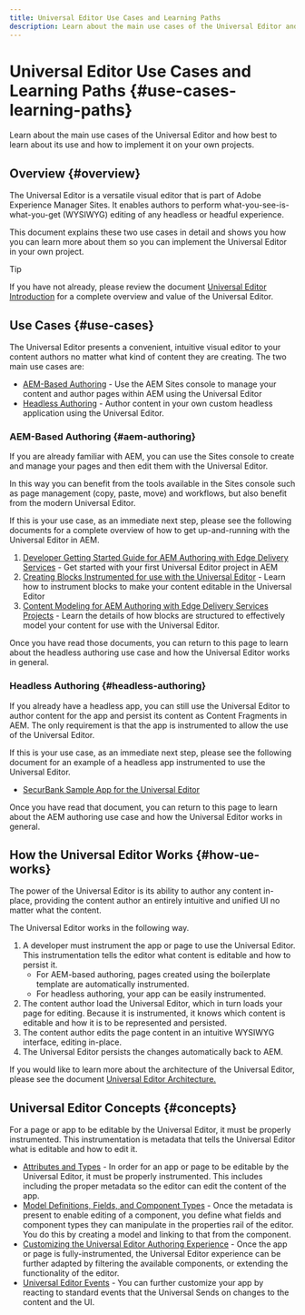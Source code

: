 ```yaml
---
title: Universal Editor Use Cases and Learning Paths
description: Learn about the main use cases of the Universal Editor and how best to learn about its use and how to implement it on your own projects.
---
```


# Universal Editor Use Cases and Learning Paths {#use-cases-learning-paths}

Learn about the main use cases of the Universal Editor and how best to learn about its use and how to implement it on your own projects.

## Overview {#overview}

The Universal Editor is a versatile visual editor that is part of Adobe Experience Manager Sites. It enables authors to perform what-you-see-is-what-you-get (WYSIWYG) editing of any headless or headful experience.

This document explains these two use cases in detail and shows you how you can learn more about them so you can implement the Universal Editor in your own project.

>[!TIP]
>
>If you have not already, please review the document [Universal Editor Introduction](/help/implementing/universal-editor/introduction.md) for a complete overview and value of the Universal Editor.

## Use Cases {#use-cases}

The Universal Editor presents a convenient, intuitive visual editor to your content authors no matter what kind of content they are creating. The two main use cases are:

* [AEM-Based Authoring](#aem-authoring) - Use the AEM Sites console to manage your content and author pages within AEM using the Universal Editor
* [Headless Authoring](#headless-authoring) - Author content in your own custom headless application using the Universal Editor.

### AEM-Based Authoring {#aem-authoring}

If you are already familiar with AEM, you can use the Sites console to create and manage your pages and then edit them with the Universal Editor.

In this way you can benefit from the tools available in the Sites console such as page management (copy, paste, move) and workflows, but also benefit from the modern Universal Editor.

If this is your use case, as an immediate next step, please see the following documents for a complete overview of how to get up-and-running with the Universal Editor in AEM.

1. [Developer Getting Started Guide for AEM Authoring with Edge Delivery Services](/help/edge/aem-authoring/edge-dev-getting-started.md) - Get started with your first Universal Editor project in AEM
1. [Creating Blocks Instrumented for use with the Universal Editor](/help/edge/aem-authoring/create-block.md) - Learn how to instrument blocks to make your content editable in the Universal Editor
1. [Content Modeling for AEM Authoring with Edge Delivery Services Projects](/help/edge/aem-authoring/content-modeling.md) - Learn the details of how blocks are structured to effectively model your content for use with the Universal Editor.

Once you have read those documents, you can return to this page to learn about the headless authoring use case and how the Universal Editor works in general.

### Headless Authoring {#headless-authoring}

If you already have a headless app, you can still use the Universal Editor to author content for the app and persist its content as Content Fragments in AEM. The only requirement is that the app is instrumented to allow the use of the Universal Editor.

If this is your use case, as an immediate next step, please see the following document for an example of a headless app instrumented to use the Universal Editor.

* [SecurBank Sample App for the Universal Editor](/help/implementing/universal-editor/securbank.md)

Once you have read that document, you can return to this page to learn about the AEM authoring use case and how the Universal Editor works in general.

## How the Universal Editor Works {#how-ue-works}

The power of the Universal Editor is its ability to author any content in-place, providing the content author an entirely intuitive and unified UI no matter what the content.

The Universal Editor works in the following way.

1. A developer must instrument the app or page to use the Universal Editor. This instrumentation tells the editor what content is editable and how to persist it.
   * For AEM-based authoring, pages created using the boilerplate template are automatically instrumented.
   * For headless authoring, your app can be easily instrumented.
1. The content author load the Universal Editor, which in turn loads your page for editing. Because it is instrumented, it knows which content is editable and how it is to be represented and persisted.
1. The content author edits the page content in an intuitive WYSIWYG interface, editing in-place.
1. The Universal Editor persists the changes automatically back to AEM.

If you would like to learn more about the architecture of the Universal Editor, please see the document [Universal Editor Architecture.](/help/implementing/universal-editor/architecture.md)

## Universal Editor Concepts {#concepts}

For a page or app to be editable by the Universal Editor, it must be properly instrumented. This instrumentation is metadata that tells the Universal Editor what is editable and how to edit it.

* [Attributes and Types](/help/implementing/universal-editor/attributes-types.md) - In order for an app or page to be editable by the Universal Editor, it must be properly instrumented. This includes including the proper metadata so the editor can edit the content of the app. 
* [Model Definitions, Fields, and Component Types](/help/implementing/universal-editor/field-types.md) - Once the metadata is present to enable editing of a component, you define what fields and component types they can manipulate in the properties rail of the editor. You do this by creating a model and linking to that from the component.
* [Customizing the Universal Editor Authoring Experience](/help/implementing/universal-editor/customizing.md) - Once the app or page is fully-instrumented, the Universal Editor experience can be further adapted by filtering the available components, or extending the functionality of the editor.
* [Universal Editor Events](/help/implementing/universal-editor/events.md) - You can further customize your app by reacting to standard events that the Universal Sends on changes to the content and the UI.
